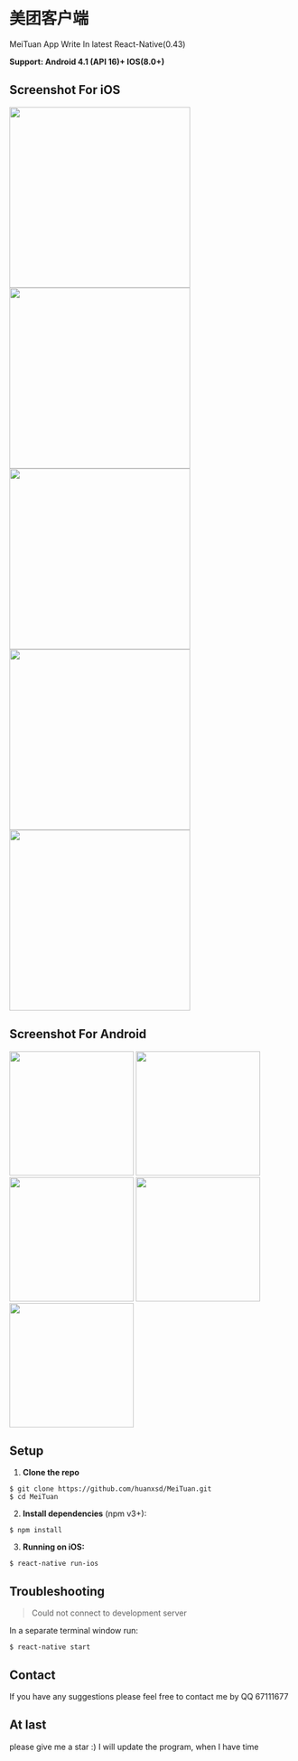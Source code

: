 # 美团客户端

MeiTuan App Write In latest React-Native(0.43)

**Support: Android 4.1 (API 16)+   IOS(8.0+)**

## Screenshot For iOS

<img src="https://github.com/huanxsd/MeiTuan/blob/master/screenshot/iOS_0.png" width="320">
<img src="https://github.com/huanxsd/MeiTuan/blob/master/screenshot/iOS_1.png" width="320">
<img src="https://github.com/huanxsd/MeiTuan/blob/master/screenshot/iOS_2.png" width="320">
<img src="https://github.com/huanxsd/MeiTuan/blob/master/screenshot/iOS_3.png" width="320">
<img src="https://github.com/huanxsd/MeiTuan/blob/master/screenshot/iOS_4.png" width="320">

## Screenshot For Android

<img src="https://github.com/huanxsd/MeiTuan/blob/master/screenshot/Android_0.png" width="220">
<img src="https://github.com/huanxsd/MeiTuan/blob/master/screenshot/Android_1.png" width="220">
<img src="https://github.com/huanxsd/MeiTuan/blob/master/screenshot/Android_2.png" width="220">
<img src="https://github.com/huanxsd/MeiTuan/blob/master/screenshot/Android_3.png" width="220">
<img src="https://github.com/huanxsd/MeiTuan/blob/master/screenshot/Android_4.png" width="220">

## Setup

1. **Clone the repo**

  ```
  $ git clone https://github.com/huanxsd/MeiTuan.git
  $ cd MeiTuan
  ```

2. **Install dependencies** (npm v3+):

  ```
  $ npm install
  ```


3. **Running on iOS:**

  ```
  $ react-native run-ios
  ```

## Troubleshooting

> Could not connect to development server

In a separate terminal window run:

  ```
  $ react-native start
  ```

## Contact

If you have any suggestions please feel free to contact me by QQ
67111677

## At last

please give me a star  :)
I will update the program, when I have time
